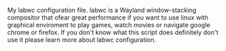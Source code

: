 My labwc configuration file. labwc is a Wayland window-stacking compositor that ofear great performance if you want to use linux with graphical enviroment to play games, watch movies or navigate google chrome or firefox.
If you don't know what this script does definitely don't use it please learn more about labwc configuration.
